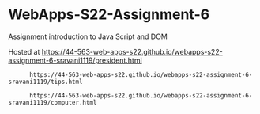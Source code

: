 # WebApps-S22-Assignment-6
Assignment introduction to Java Script and DOM

Hosted at https://44-563-web-apps-s22.github.io/webapps-s22-assignment-6-sravani1119/president.html

          https://44-563-web-apps-s22.github.io/webapps-s22-assignment-6-sravani1119/tips.html
          
          https://44-563-web-apps-s22.github.io/webapps-s22-assignment-6-sravani1119/computer.html
